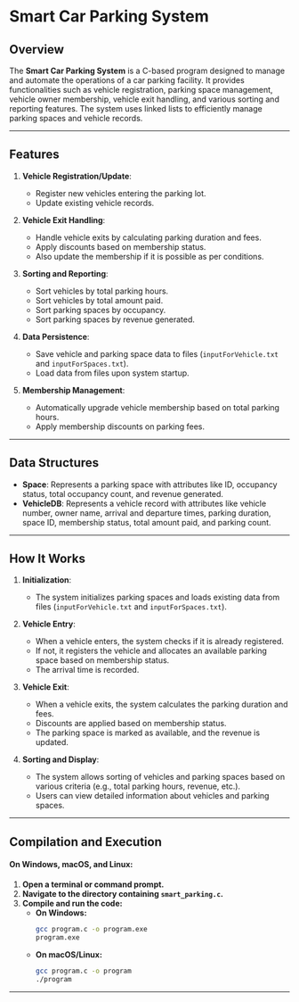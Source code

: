# Smart Car Parking System

## Overview

The **Smart Car Parking System** is a C-based program designed to manage and automate the operations of a car parking facility. It provides functionalities such as vehicle registration, parking space management, vehicle owner membership, vehicle exit handling, and various sorting and reporting features. The system uses linked lists to efficiently manage parking spaces and vehicle records.

---

## Features

1. **Vehicle Registration/Update**:
   - Register new vehicles entering the parking lot.
   - Update existing vehicle records.

2. **Vehicle Exit Handling**:
   - Handle vehicle exits by calculating parking duration and fees.
   - Apply discounts based on membership status.
   - Also update the membership if it is possible as per conditions.

3. **Sorting and Reporting**:
   - Sort vehicles by total parking hours.
   - Sort vehicles by total amount paid.
   - Sort parking spaces by occupancy.
   - Sort parking spaces by revenue generated.

4. **Data Persistence**:
   - Save vehicle and parking space data to files (`inputForVehicle.txt` and `inputForSpaces.txt`).
   - Load data from files upon system startup.

5. **Membership Management**:
   - Automatically upgrade vehicle membership based on total parking hours.
   - Apply membership discounts on parking fees.

---

## Data Structures

- **Space**: Represents a parking space with attributes like ID, occupancy status, total occupancy count, and revenue generated.
- **VehicleDB**: Represents a vehicle record with attributes like vehicle number, owner name, arrival and departure times, parking duration, space ID, membership status, total amount paid, and parking count.

---

## How It Works

1. **Initialization**:
   - The system initializes parking spaces and loads existing data from files (`inputForVehicle.txt` and `inputForSpaces.txt`).

2. **Vehicle Entry**:
   - When a vehicle enters, the system checks if it is already registered.
   - If not, it registers the vehicle and allocates an available parking space based on membership status.
   - The arrival time is recorded.

3. **Vehicle Exit**:
   - When a vehicle exits, the system calculates the parking duration and fees.
   - Discounts are applied based on membership status.
   - The parking space is marked as available, and the revenue is updated.

4. **Sorting and Display**:
   - The system allows sorting of vehicles and parking spaces based on various criteria (e.g., total parking hours, revenue, etc.).
   - Users can view detailed information about vehicles and parking spaces.

---

## **Compilation and Execution**

#### **On Windows, macOS, and Linux:**
1. **Open a terminal or command prompt.**
2. **Navigate to the directory containing `smart_parking.c`.**
3. **Compile and run the code:**
   - **On Windows:**
     ```bash
     gcc program.c -o program.exe
     program.exe
     ```
   - **On macOS/Linux:**
     ```bash
     gcc program.c -o program
     ./program
     ```

---
